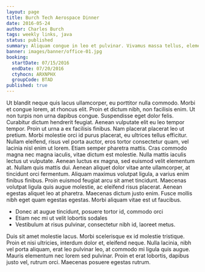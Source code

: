 ```yaml
---
layout: page
title: Burch Tech Aerospace Dinner
date: 2016-05-24
author: Charles Burch
tags: weekly links, java
status: published
summary: Aliquam congue in leo et pulvinar. Vivamus massa tellus, elementum.
banner: images/banner/office-01.jpg
booking:
  startDate: 07/15/2016
  endDate: 07/20/2016
  ctyhocn: ARXNPHX
  groupCode: BTAD
published: true
---
```

Ut blandit neque quis lacus ullamcorper, eu porttitor nulla commodo. Morbi et congue lorem, at rhoncus elit. Proin et dictum nibh, non facilisis enim. Ut non turpis non urna dapibus congue. Suspendisse eget dolor felis. Curabitur dictum hendrerit feugiat. Aenean vulputate elit eu leo tempor tempor. Proin ut urna a ex facilisis finibus. Nam placerat placerat leo ut pretium. Morbi molestie orci id purus placerat, eu ultrices tellus efficitur. Nullam eleifend, risus vel porta auctor, eros tortor consectetur quam, vel lacinia nisl enim ut lorem. Etiam semper pharetra mattis. Cras commodo magna nec magna iaculis, vitae dictum est molestie. Nulla mattis iaculis lectus ut vulputate.
Aenean luctus ex magna, sed euismod velit elementum at. Nullam quis mattis dui. Aenean aliquet dolor vitae ante ullamcorper, at tincidunt orci fermentum. Aliquam maximus volutpat ligula, a varius enim finibus finibus. Proin euismod feugiat arcu sit amet tincidunt. Maecenas volutpat ligula quis augue molestie, ac eleifend risus placerat. Aenean egestas aliquet leo at pharetra. Maecenas dictum justo enim. Fusce mollis nibh eget quam egestas egestas. Morbi aliquam vitae est ut faucibus.

* Donec at augue tincidunt, posuere tortor id, commodo orci
* Etiam nec mi ut velit lobortis sodales
* Vestibulum at risus pulvinar, consectetur nibh id, laoreet metus.

Duis sit amet molestie lacus. Morbi scelerisque ex id molestie tristique. Proin et nisi ultricies, interdum dolor et, eleifend neque. Nulla lacinia, nibh vel porta aliquam, erat leo pulvinar leo, at commodo mi ligula quis augue. Mauris elementum nec lorem sed pulvinar. Proin et erat lobortis, dapibus justo vel, rutrum orci. Maecenas posuere egestas rutrum.
